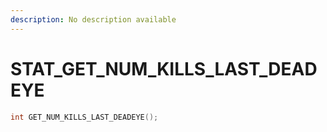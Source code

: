 ```yaml
---
description: No description available 
---
```


# STAT\_GET_NUM_KILLS_LAST_DEADEYE

```cpp
int GET_NUM_KILLS_LAST_DEADEYE();
```